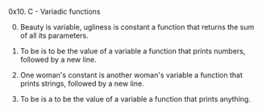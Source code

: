 0x10. C - Variadic functions

0. Beauty is variable, ugliness is constant
a function that returns the sum of all its parameters.

1. To be is to be the value of a variable
a function that prints numbers, followed by a new line.

2. One woman's constant is another woman's variable
a function that prints strings, followed by a new line.

3. To be is a to be the value of a variable
a function that prints anything.
